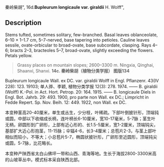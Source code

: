 秦岭柴胡",
16d.**Bupleurum longicaule var. giraldii** H. Wolff",

## Description
Stems tufted, sometimes solitary, few-branched. Basal leaves oblanceolate, 6–10 × 1–1.7 cm, 5–7-nerved, base tapering into petioles. Cauline leaves sessile, ovate-orbicular to broad-ovate, base subcordate, clasping. Rays 4–6; bracts 2–3, bracteoles 5–7, broad-ovate, slightly exceeding the flowers. Petals yellow.

> Grassy places on mountain slopes; 2600–3300 m. Ningxia, Qinghai, Shaanxi, Shanxi.
**14c. 秦岭柴胡（植物分类学报）   图版134**

Bupleurum longicaule Wall. ex DC. var. giraldii Wolff in Engl. Pflanzenr. 43(IV 228): 123. 19103; 单人骅、李颖, 植物分类学报 12(3): 278. 1974. —— B. giraldii (Wolff) K.-Pol. in Act. Hort. Petrop. 20: 164. 1915. —— B. longicaule Diels in Engl. Bot. Jahrb. 29: 493. 1900, pro parte non Wall. ex DC.; Limpricht in Fedde Repert. Sp. Nov. Beih. 12: 449. 1922, non Wall. ex DC.

本变种茎高20-40厘米，单生或丛生，少分枝，叶稀疏。下部叶倒披针形，顶端钝或圆，中部以下收缩成长柄，连叶柄长6-10厘米，宽10-17毫米，5-7脉；茎生叶无柄，卵圆形到广卵形，上部有近心形的、长1.5-5厘米，宽1-2厘米，顶端钝尖，基部扩大近心形抱茎，11-15脉；伞辐4-6，长3-4厘米；总苞片2-3，与茎上部叶相似而较小，不等大；小总苞片5-7，椭圆状披针形，广卵形至近圆形，顶端钝尖或圆，5-7脉，比花略长。

本变种产陕西省太白山佛坪一带和山西、青海等地。生长于海拔2800-3300米高的山坡草丛中。模式标本采自陕西北部。
